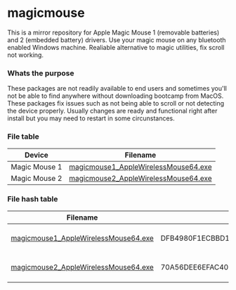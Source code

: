 # magicmouse

This is a mirror repository for Apple Magic Mouse 1 (removable batteries) and 2 (embedded battery) drivers. Use your magic mouse on any bluetooth enabled Windows machine. Realiable alternative to magic utilities, fix scroll not working.

### Whats the purpose

These packages are not readily available to end users and sometimes you'll not be able to find anywhere without downloading bootcamp from MacOS. These packages fix issues such as not being able to scroll or not detecting the device properly. Usually changes are ready and functional right after install but you may need to restart in some circunstances.

### File table

| Device        | Filename                                                     |
| ------------- | ------------------------------------------------------------ |
| Magic Mouse 1 | [magicmouse1_AppleWirelessMouse64.exe](https://github.com/eduardomota/magicmouse/blob/main/magicmouse1_AppleWirelessMouse64.exe?raw=true) |
| Magic Mouse 2 | [magicmouse2_AppleWirelessMouse64.exe](https://github.com/eduardomota/magicmouse/blob/main/magicmouse2_AppleWirelessMouse64.exe?raw=true) |

### File hash table

| Filename                                                     | Hash                                                         | Signed         |
| ------------------------------------------------------------ | ------------------------------------------------------------ | -------------- |
| [magicmouse1_AppleWirelessMouse64.exe](https://github.com/eduardomota/magicmouse/blob/main/magicmouse1_AppleWirelessMouse64.exe?raw=true) | DFB4980F1ECBBD1AC9C90DB435572480F040D185A84D7E96CB116B03E7F0C584 | Yes (by Apple) |
| [magicmouse2_AppleWirelessMouse64.exe](https://github.com/eduardomota/magicmouse/blob/main/magicmouse2_AppleWirelessMouse64.exe?raw=true) | 70A56DEE6EFAC4032521A383EE85686FA71F2C2FDD637F05C87D74C48B6B6EBB | Yes (by Apple) |
